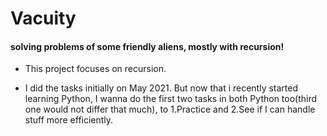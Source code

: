 # Vacuity
#### solving problems of some friendly aliens, mostly with recursion!

- This project focuses on recursion.

- I did the tasks initially on May 2021. But now that i recently started learning Python, I wanna do the first two tasks in both Python too(third one would not differ that much), to 1.Practice and 2.See if I can handle stuff more efficiently.
